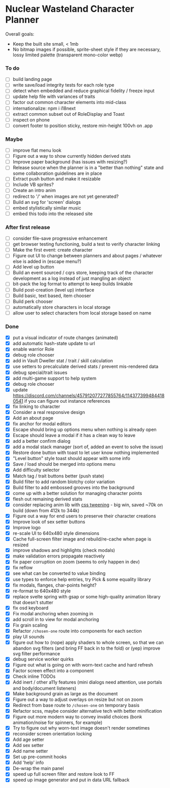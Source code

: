 # Nuclear Wasteland Character Planner

Overall goals:

- Keep the built site small, < 1mb
- No bitmap images if possible, sprite-sheet style if they are necessary, lossy limited palette (transparent mono-color webp)

### To do

- [ ] build landing page
- [ ] write save/load integrity tests for each role type
- [ ] detect when embedded and reduce graphical fidelity / freeze input
- [ ] update help file with variances of traits
- [ ] factor out common character elements into mid-class
- [ ] internationalize: npm i i18next
- [ ] extract common subset out of RoleDisplay and Toast
- [ ] inspect on phone
- [ ] convert footer to position sticky, restore min-height 100vh on .app

### Maybe

- [ ] improve flat menu look
- [ ] Figure out a way to show currently hidden derived stats
- [ ] Improve paper background (has issues with resizing?)
- [ ] Release source when the planner is in a "better than nothing" state and some collaboration guidelines are in place
- [ ] Extract push button and make it resizable
- [ ] Include VB sprites?
- [ ] Create an intro anim
- [ ] redirect to '/' when images are not yet generated?
- [ ] Build an svg for 'screen' dialogs
- [ ] embed stylistically similar music
- [ ] embed this todo into the released site

### After first release

- [ ] consider file-save progressive enhancement
- [ ] get browser testing functioning, build a test to verify character linking
- [ ] Make the first event: create character
- [ ] Figure out UI to change between planners and about pages / whatever else is added in (escape menu?)
- [ ] Add level up button
- [ ] Build an event sourced / cqrs store, keeping track of the character development as a log instead of just mangling an object
- [ ] bit-pack the log format to attempt to keep builds linkable
- [ ] Build post-creation (level up) interface
- [ ] Build basic, text based, item chooser
- [ ] Build perk chooser
- [ ] automatically store characters in local storage
- [ ] allow user to select characters from local storage based on name

### Done

- [x] put a visual indicator of route changes (animated)
- [x] add automatic hash-state update to url
- [x] enable warrior Role
- [x] debug role chooser
- [x] add in Vault Dweller stat / trait / skill calculation
- [x] use setters to precalculate derived stats / prevent mis-rendered data
- [x] debug special/trait issues
- [x] add multi-game support to help system
- [x] debug role chooser
- [x] update https://discord.com/channels/457912077277855764/1143773994844180541 if you can figure out instance references
- [x] fix linking to character
- [x] Consider a real responsive design
- [x] Add an about page
- [x] fix anchor for modal editors
- [x] Escape should bring up options menu when nothing is already open
- [x] Escape should leave a modal if it has a clean way to leave
- [x] add a better confirm dialog
- [x] add a modal stack manager (sort of, added an event to solve the issue)
- [x] Restore done button with toast to let user know nothing implemented
- [x] "Level button" style toast should appear with some info
- [x] Save / load should be merged into options menu
- [x] Add difficulty selector
- [x] Match tag / trait buttons better (push state)
- [x] Build filter to add random blotchy color variation
- [x] Build filter to add embossed grooves into the background
- [x] come up with a better solution for managing character points
- [x] flesh out remaining derived stats
- [x] consider replacing anim lib with [css tweening](https://news.ycombinator.com/item?id=36442797) - big win, saved ~70k on build (down from 412k to 344k)
- [x] Figure out a way for end users to preserve their character creations
- [x] Improve look of sex setter buttons
- [x] Improve logo
- [x] re-scale UI to 640x480 style dimensions
- [x] Cache full-screen filter image and rebuild/re-cache when page is resized
- [x] improve shadows and highlights (check modals)
- [x] make validation errors propagate reactively
- [x] fix paper corruption on zoom (seems to only happen in dev)
- [x] fix reflow
- [x] see what can be converted to value binding
- [x] use types to enforce help entries, try Pick & some equality library
- [x] fix modals, flanges, char-points height?
- [x] re-format to 640x480 style
- [x] replace svelte spring with gsap or some high-quality animation library that doesn't stutter
- [x] fix osd keyboard
- [x] Fix modal anchoring when zooming in
- [x] add scroll in to view for modal anchoring
- [x] Fix grain scaling
- [x] Refactor `/chosen-one` route into components for each section
- [x] play UI sounds
- [x] figure out how to (nope) apply shaders to whole screen, so that we can abandon svg filters (and bring FF back in to the fold) or (yep) improve svg filter performance
- [x] debug service worker quirks
- [x] Figure out what is going on with worn-text cache and hard refresh
- [x] Factor screen effect into a component
- [x] Check inline TODOs
- [x] Add inert / other a11y features (mini dialogs need attention, use portals and body/document listeners)
- [x] Make background grain as large as the document
- [x] Figure out a way to adjust overlays on resize but not on zoom
- [x] Redirect from base route to `/chosen-one` on temporary basis
- [x] Refactor scss, maybe consider alternative tech with better minification
- [x] Figure out more modern way to convey invalid choices (bonk animation/noise for spinners, for example)
- [x] Try to figure out why worn-text image doesn't render sometimes
- [x] reconsider screen orientation locking
- [x] Add age setter
- [x] Add sex setter
- [x] Add name setter
- [x] Set up pre-commit hooks
- [x] Add 'help' info
- [x] De-wrap the main panel
- [x] speed up full screen filter and restore look to FF
- [x] speed up image generator and put in data URL fallback
